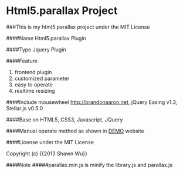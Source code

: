 Html5.parallax Project
=========

###This is my html5.parallax project under the MIT License

####Name 
Html5.parallax Plugin

####Type 
Jquery Plugin

####Feature 
1. frontend plugin 
2. customized parameter
3. easy to operate
4. realtime resizing

####Include
mousewheel http://brandonaaron.net, jQuery Easing v1.3, Stellar.js v0.5.0

####Base on
HTML5, CSS3, Javascript, JQuery

####Manual
operate method as shown in <a href="http://www.water-start.net:3355/html5.parallax/myParallax.html">DEMO</a> website

####License
under the MIT License <p>Copyright (c) {{2013 Shawn Wu}}</p>

####Note
#####parallax.min.js 
is minify the library.js and parallax.js
